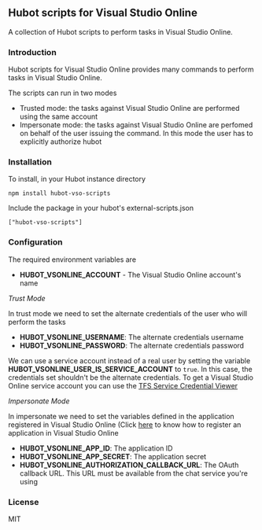 ## Hubot scripts for Visual Studio Online

A collection of Hubot scripts to perform tasks in Visual Studio Online.

### Introduction

Hubot scripts for Visual Studio Online provides many commands to perform
tasks in Visual Studio Online.

The scripts can run in two modes

+ Trusted mode: the tasks against Visual Studio Online are performed using 
  the same account
+ Impersonate mode: the tasks against Visual Studio Online are perfomed on 
  behalf of the user issuing the command. In this mode the user has to explicitly 
  authorize hubot

### Installation

To install, in your Hubot instance directory

```
npm install hubot-vso-scripts
```


Include the package in your hubot's external-scripts.json

```
["hubot-vso-scripts"]
```

### Configuration

The required environment variables are

+ **HUBOT\_VSONLINE\_ACCOUNT** - The Visual Studio Online account's name

*Trust Mode*

In trust mode we need to set the alternate credentials of the user who  will perform the tasks

+ **HUBOT\_VSONLINE\_USERNAME**: The alternate credentials username
+ **HUBOT\_VSONLINE\_PASSWORD**: The alternate credentials password

We can use a service account instead of a real user by setting the variable **HUBOT\_VSONLINE\_USER\_IS_SERVICE\_ACCOUNT** to `true`.
In this case, the credentials set shouldn't be the alternate credentials.
To get a Visual Studio Online service account you can use the [TFS Service Credential Viewer](http://nakedalm.com/getting-service-account-vso-tfs-service-credential-viewer/)


*Impersonate Mode*

In impersonate we need to set the variables defined in the application registered in Visual Studio Online
(Click [here](http://www.visualstudio.com/integrate/get-started-auth-oauth2-vsi) to know how to register an 
application in Visual Studio Online

+ **HUBOT\_VSONLINE\_APP\_ID**: The application ID
+ **HUBOT\_VSONLINE\_APP\_SECRET**: The application secret
+ **HUBOT\_VSONLINE\_AUTHORIZATION\_CALLBACK\_URL**: The OAuth callback URL. This URL must be available from 
  the chat service you're using


### License

MIT


